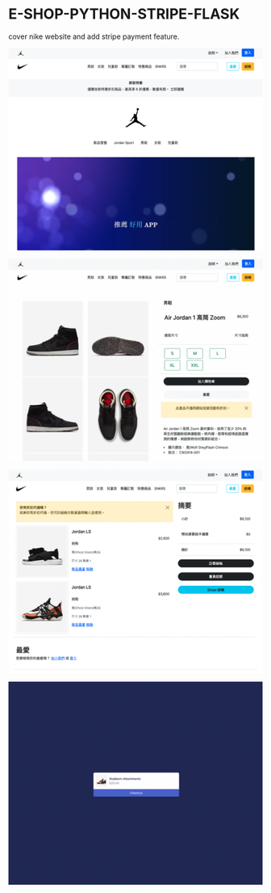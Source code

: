 # E-SHOP-PYTHON-STRIPE-FLASK
cover nike website and add stripe payment feature.

![image](https://github.com/appfromape/E-SHOP-PYTHON-STRIPE-FLASK/blob/master/1.png)

![image](https://github.com/appfromape/E-SHOP-PYTHON-STRIPE-FLASK/blob/master/2.png)

![image](https://github.com/appfromape/E-SHOP-PYTHON-STRIPE-FLASK/blob/master/3.png)

![image](https://github.com/appfromape/E-SHOP-PYTHON-STRIPE-FLASK/blob/master/4.png)
